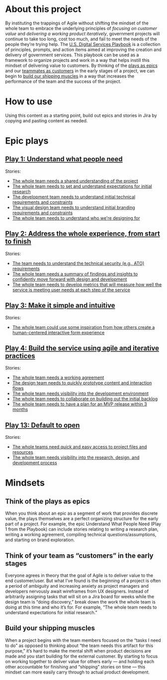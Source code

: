# About this project
By instituting the trappings of Agile without shifting the mindset of the whole team to embrace the underlying principles of *focusing on customer value* and *delivering a working product iteratively*, government projects will continue to take too long, cost too much, and fail to meet the needs of the people they’re trying help. The [U.S. Digital Services Playbook](https://playbook.cio.gov/) is a collection of principles, prompts, and action items aimed at improving the creation and delivery of government services. This playbook can be used as a framework to organize projects and work in a way that helps instill this mindset of delivering value to customers. By thinking of the [plays as epics](#think-of-the-plays-as-epics) and our [teammates as customers](#think-of-your-team-as-customers-in-the-early-stages) in the early stages of a project, we can begin to [build our shipping muscles](#build-your-shipping-muscles) in a way that increases the performance of the team and the success of the project.

# How to use
Using this content as a starting point, build out epics and stories in Jira by copying and pasting content as needed.

# Epic plays

## [Play 1: Understand what people need](https://playbook.cio.gov/#play1)
Stories:
* [The whole team needs a shared understanding of the project](/play1/shared-understanding-project.md)
* [The whole team needs to set and understand expectations for initial research](/play1/expectations-initial-research.md)
* [The development team needs to understand initial technical requirements and constraints](/play1/initial-technical-requirements.md)
* [The visual design team needs to understand initial branding requirements and constraints](/play1/initial-branding-requirements.md)
* [The whole team needs to understand who we're designing for](/play1/who-designing-for.md)

## [Play 2: Address the whole experience, from start to finish](https://playbook.cio.gov/#play2)
Stories:
* [The team needs to understand the technical security (e.g., ATO) requirements](/play2/technical-security.md)
* [The whole team needs a summary of findings and insights to confidently move forward with design and development](/play2/summary-findings-insights.md)
* [The whole team needs to develop metrics that will measure how well the service is meeting user needs at each step of the service](/play2/develop-success-metrics.md)

## [Play 3: Make it simple and intuitive](https://playbook.cio.gov/#play3)
Stories:
* [The whole team could use some inspiration from how others create a human-centered interactive form experience](/play3/inspiration-from-others.md)

## [Play 4: Build the service using agile and iterative practices](https://playbook.cio.gov/#play4)
Stories:
* [The whole team needs a working agreement](/play4/working-agreement.md)
* [The design team needs to quickly prototype content and interaction flows](/play4/prototype-flows.md)
* [The whole team needs visibility into the development environment](/play4/dev-environment.md)
* [The whole team needs to collaborate on building out the initial backlog](/play4/initial-backlog.md)
* [The whole team needs to have a plan for an MVP release within 3 months](/play4/plan-mvp-release.md)

## [Play 13: Default to open](https://playbook.cio.gov/#play13)
Stories:
* [The whole teams need quick and easy access to project files and resources](/play13/project-files-resources.md)
* [The whole team needs visibility into the research, design, and development process](/play13/process-visibility.md)

# Mindsets

## Think of the plays as epics

When you think about an epic as a segment of work that provides discrete value, the plays themselves are a perfect organizing structure for the early part of a project. For example, the epic Understand What People Need (Play 1 from the Playbook) can include stories relating to writing a research plan, writing a working agreement, compiling technical questions/assumptions, and starting on brand exploration.

## Think of your team as “customers” in the early stages

Everyone agrees in theory that the goal of Agile is to deliver value to the end customer/user. But what I’ve found is the beginning of a project is often a period of ambiguity and increasing anxiety as project managers and developers nervously await wireframes from UX designers. Instead of arbitrarily assigning tasks that will sit on a Jira board for weeks while the design team is “doing discovery,” break down the work the whole team is doing at this time and who it’s for. For example, “The whole team needs to understand expectations for initial research.”

## Build your shipping muscles

When a project begins with the team members focused on the “tasks I need to do” as opposed to thinking about “the team needs this artifact for this purpose,” it’s hard to make the mental shift when product decisions are made and you start building for the external customer. By starting to focus on working together to deliver value for others early — and holding each other accountable for finishing and “shipping” stories on time — this mindset can more easily carry through to actual product development.
